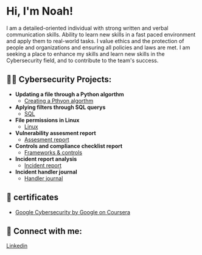 <h1>Hi, I'm Noah!</h1>
  
I am a detailed-oriented individual with strong written and verbal communication skills. Ability to learn new skills in a fast paced environment and apply them to real-world tasks. I value ethics and the protection of people and organizations and ensuring all policies and laws are met. I am seeking a place to enhance my skills and learn new skills in the Cybersecurity field, and to contribute to the team's success.

<h2>👨‍💻 Cybersecurity Projects:</h2>

- <b>Updating a file through a Python algorthm</b>
  - [Creating a Pthyon algorthm](https://docs.google.com/document/d/1x1aSQ6Qte53nb2l_0elnKEM-fmTlduHFGPkgRdT35II/edit?usp=drive_link)
- <b>Aplying filters through SQL querys</b>
  - [SQL](https://docs.google.com/document/d/1mQlmDjdS8v8dJZQgttxP-r2YysRtmNA4QisAVX0EjY4/edit?usp=drive_link)
- <b>File permissions in Linux</b>
  - [Linux](https://docs.google.com/document/d/1E6Le8koDF60Cw0JGfYILKQXCQVsaLSA24bOj_MBmvLA/edit?usp=drive_link)
- <b>Vulnerability assesment report</b>
  - [Assesment report](https://docs.google.com/document/d/1hBNSJsIg2uQ-2alJtkxBxkKLbNY2dNoMSM2lwOsrmG4/edit?usp=drive_link)
- <b>Controls and compliance checklist report</b>
  - [Frameworks & controls](https://docs.google.com/document/d/184tbRZP4rwIa2HJSM60HvYn8GT6RdhHQPMxIS3wEkxw/edit?usp=drive_link)
- <b>Incident report analysis</b>
  - [Incident report](https://docs.google.com/document/d/1CtzNXIv1zq9_zN9QgjOjGgb9DBm6bUxN12vcCymBXQ8/edit?usp=drive_link&resourcekey=0-9XJzBA5SmVjl_q8k1s2Npg)
- <b>Incident handler journal</b>
  - [Handler journal](https://docs.google.com/document/d/1PretvvKO0hqu5-BXDooNobBp-Oo59NL2-_9g2L1Q0iA/edit?usp=drive_link)

<h2>📜 certificates</h2>

- [Google Cybersecurity by Google on Coursera](https://coursera.org/share/fc24f441d1f3b6bec8556e125b0cde5e)

<h2> 🤳 Connect with me:</h2>

[Linkedin](www.linkedin.com/in/noah-pless-2043b1281)


